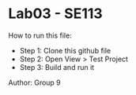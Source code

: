 # Lab03 - SE113

How to run this file:
- Step 1: Clone this github file
- Step 2: Open View > Test Project
- Step 3: Build and run it

Author: Group 9
